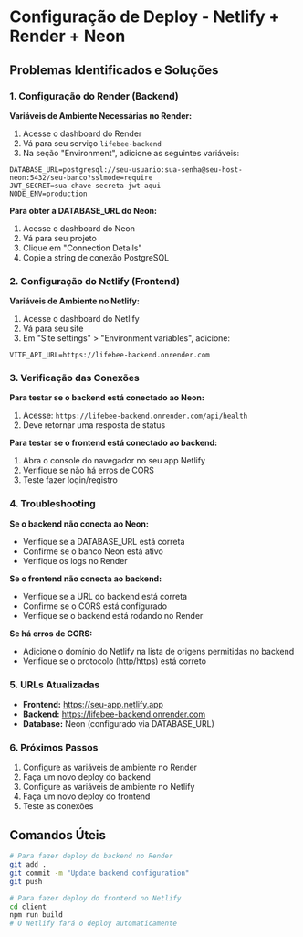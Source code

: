 # Configuração de Deploy - Netlify + Render + Neon

## Problemas Identificados e Soluções

### 1. Configuração do Render (Backend)

**Variáveis de Ambiente Necessárias no Render:**

1. Acesse o dashboard do Render
2. Vá para seu serviço `lifebee-backend`
3. Na seção "Environment", adicione as seguintes variáveis:

```
DATABASE_URL=postgresql://seu-usuario:sua-senha@seu-host-neon:5432/seu-banco?sslmode=require
JWT_SECRET=sua-chave-secreta-jwt-aqui
NODE_ENV=production
```

**Para obter a DATABASE_URL do Neon:**
1. Acesse o dashboard do Neon
2. Vá para seu projeto
3. Clique em "Connection Details"
4. Copie a string de conexão PostgreSQL

### 2. Configuração do Netlify (Frontend)

**Variáveis de Ambiente no Netlify:**

1. Acesse o dashboard do Netlify
2. Vá para seu site
3. Em "Site settings" > "Environment variables", adicione:

```
VITE_API_URL=https://lifebee-backend.onrender.com
```

### 3. Verificação das Conexões

**Para testar se o backend está conectado ao Neon:**

1. Acesse: `https://lifebee-backend.onrender.com/api/health`
2. Deve retornar uma resposta de status

**Para testar se o frontend está conectado ao backend:**

1. Abra o console do navegador no seu app Netlify
2. Verifique se não há erros de CORS
3. Teste fazer login/registro

### 4. Troubleshooting

**Se o backend não conecta ao Neon:**
- Verifique se a DATABASE_URL está correta
- Confirme se o banco Neon está ativo
- Verifique os logs no Render

**Se o frontend não conecta ao backend:**
- Verifique se a URL do backend está correta
- Confirme se o CORS está configurado
- Verifique se o backend está rodando no Render

**Se há erros de CORS:**
- Adicione o domínio do Netlify na lista de origens permitidas no backend
- Verifique se o protocolo (http/https) está correto

### 5. URLs Atualizadas

- **Frontend:** https://seu-app.netlify.app
- **Backend:** https://lifebee-backend.onrender.com
- **Database:** Neon (configurado via DATABASE_URL)

### 6. Próximos Passos

1. Configure as variáveis de ambiente no Render
2. Faça um novo deploy do backend
3. Configure as variáveis de ambiente no Netlify
4. Faça um novo deploy do frontend
5. Teste as conexões

## Comandos Úteis

```bash
# Para fazer deploy do backend no Render
git add .
git commit -m "Update backend configuration"
git push

# Para fazer deploy do frontend no Netlify
cd client
npm run build
# O Netlify fará o deploy automaticamente
``` 